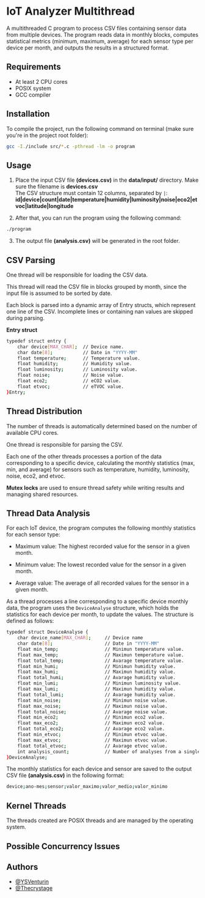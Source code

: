 
# IoT Analyzer Multithread

A multithreaded C program to process CSV files containing sensor data from multiple devices. The program reads data in monthly blocks, computes statistical metrics (minimum, maximum, average) for each sensor type per device per month, and outputs the results in a structured format.


## Requirements

- At least 2 CPU cores
- POSIX system
- GCC compiler


## Installation

To compile the project, run the following command on terminal (make sure you're in the project root folder):

```bash
gcc -I./include src/*.c -pthread -lm -o program
```

## Usage

1. Place the input CSV file **(devices.csv)** in the **data/input/** directory.
Make sure the filename is **devices.csv**\
The CSV structure must contain 12 columns, separated by `|`: **id|device|count|date|temperature|humidity|luminosity|noise|eco2|etvoc|latitude|longitude**

2. After that, you can run the program using the following command:

```bash
./program
```

3. The output file **(analysis.csv)** will be generated in the root folder.


## CSV Parsing
One thread will be responsible for loading the CSV data. 

This thread will read the CSV file in blocks grouped by month, since the input file is assumed to be sorted by date.

Each block is parsed into a dynamic array of Entry structs, which represent one line of the CSV. Incomplete lines or containing nan values are skipped during parsing. 

**Entry struct**
```bash
typedef struct entry {
    char device[MAX_CHAR];  // Device name.
    char date[8];           // Date in "YYYY-MM"
    float temperature;      // Temperature value.
    float humidity;         // Humidity value.
    float luminosity;       // Luminosity value.
    float noise;            // Noise value.
    float eco2;             // eCO2 value.
    float etvoc;            // eTVOC value.
}Entry;
```
## Thread Distribution
The number of threads is automatically determined based on the number of available CPU cores. 

One thread is responsible for parsing the CSV.

Each one of the other threads processes a portion of the data corresponding to a specific device, calculating the monthly statistics (max, min, and average) for sensors such as temperature, humidity, luminosity, noise, eco2, and etvoc.

**Mutex locks** are used to ensure thread safety while writing results and managing shared resources.
## Thread Data Analysis
For each IoT device, the program computes the following monthly statistics for each sensor type:

- Maximum value: The highest recorded value for the sensor in a given month.

- Minimum value: The lowest recorded value for the sensor in a given month.

- Average value: The average of all recorded values for the sensor in a given month.

As a thread processes a line corresponding to a specific device monthly data, the program uses the `DeviceAnalyse` structure, which holds the statistics for each device per month, to update the values. The structure is defined as follows:
``` bash
typedef struct DeviceAnalyse {
    char device_name[MAX_CHAR];     // Device name
    char date[8];                   // Date in "YYYY-MM"
    float min_temp;                 // Minimun temperature value.
    float max_temp;                 // Maximun temperature value.
    float total_temp;               // Avarage temperature value.
    float min_humi;                 // Minimun humidity value.
    float max_humi;                 // Maximun humidity value.
    float total_humi;               // Avarage humidity value.
    float min_lumi;                 // Minimun luminosity value.
    float max_lumi;                 // Maximun humidity value.
    float total_lumi;               // Avarage humidity value.
    float min_noise;                // Minimun noise value.
    float max_noise;                // Maximun noise value.
    float total_noise;              // Avarage noise value.
    float min_eco2;                 // Minimun eco2 value.
    float max_eco2;                 // Maximun eco2 value.
    float total_eco2;               // Avarage eco2 value.
    float min_etvoc;                // Minimun etvoc value.
    float max_etvoc;                // Maximun etvoc value.
    float total_etvoc;              // Avarage etvoc value.
    int analysis_count;             // Number of analyses from a single device.
}DeviceAnalyse;
```

The monthly statistics for each device and sensor are saved to the output CSV file **(analysis.csv)** in the following format:
```bash
device;ano-mes;sensor;valor_maximo;valor_medio;valor_minimo
```
## Kernel Threads
The threads created are POSIX threads and are managed by the operating system.
## Possible Concurrency Issues
## Authors

- [@YSVenturin](https://github.com/YSVenturin/)
- [@Thecrystage](https://github.com/Thecrystage/)
